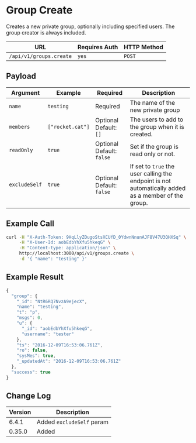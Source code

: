 # Group Create

Creates a new private group, optionally including specified users. The group creator is always included.

| URL                     | Requires Auth | HTTP Method |
| ----------------------- | ------------- | ----------- |
| `/api/v1/groups.create` | `yes`         | `POST`      |

## Payload

| Argument   | Example          | Required                  | Description                                       |
| ---------- | ---------------- | ------------------------- | ------------------------------------------------- |
| `name`     | `testing`        | Required                  | The name of the new private group                 |
| `members`  | `["rocket.cat"]` | Optional Default: `[]`    | The users to add to the group when it is created. |
| `readOnly` | `true`           | Optional Default: `false` | Set if the group is read only or not.             |
| `excludeSelf` | `true`        | Optional Default: `false` | If set to `true` the user calling the endpoint is not automatically added as a member of the group. |

## Example Call

```bash
curl -H "X-Auth-Token: 9HqLlyZOugoStsXCUfD_0YdwnNnunAJF8V47U3QHXSq" \
     -H "X-User-Id: aobEdbYhXfu5hkeqG" \
     -H "Content-type: application/json" \
     http://localhost:3000/api/v1/groups.create \
     -d '{ "name": "testing" }'
```

## Example Result

```javascript
{
  "group": {
    "_id": "NtR6RQ7NvzA9ejecX",
    "name": "testing",
    "t": "p",
    "msgs": 0,
    "u": {
      "_id": "aobEdbYhXfu5hkeqG",
      "username": "tester"
    },
    "ts": "2016-12-09T16:53:06.761Z",
    "ro": false,
    "sysMes": true,
    "_updatedAt": "2016-12-09T16:53:06.761Z"
  },
  "success": true
}
```

## Change Log

| Version | Description |
| ------- | ----------- |
| 6.4.1   | Added `excludeSelf` param |
| 0.35.0  | Added       |
